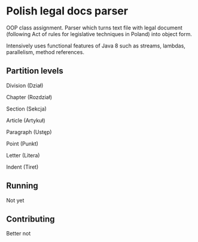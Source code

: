 # Polish legal docs parser
OOP class assignment. Parser which turns text file with legal document (following Act of rules for legislative techniques in Poland) into object form.

Intensively uses functional features of Java 8 such as streams, lambdas, parallelism, method references.

## Partition levels

Division (Dział)

Chapter (Rozdział)

Section (Sekcja)

Article (Artykuł)

Paragraph (Ustęp)

Point (Punkt)

Letter (Litera)

Indent (Tiret)

## Running
Not yet

## Contributing
Better not
